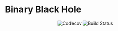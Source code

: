 # Binary Black Hole

<div align="center">
  <img src="https://codecov.io/gh/hamzzgab/BinaryBlackHole/branch/master/graph/badge.svg" alt="Codecov" />
  <img src="https://github.com/hamzzgab/BinaryBlackHole/actions/workflows/ci.yml/badge.svg" alt="Build Status" />
</div>
